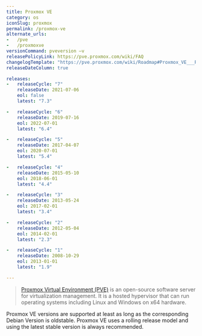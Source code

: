 ```yaml
---
title: Proxmox VE
category: os
iconSlug: proxmox
permalink: /proxmox-ve
alternate_urls:
-   /pve
-   /proxmoxve
versionCommand: pveversion –v
releasePolicyLink: https://pve.proxmox.com/wiki/FAQ
changelogTemplate: "https://pve.proxmox.com/wiki/Roadmap#Proxmox_VE___RELEASE_CYCLE__"
releaseDateColumn: true

releases:
-   releaseCycle: "7"
    releaseDate: 2021-07-06
    eol: false
    latest: "7.3"

-   releaseCycle: "6"
    releaseDate: 2019-07-16
    eol: 2022-07-01
    latest: "6.4"

-   releaseCycle: "5"
    releaseDate: 2017-04-07
    eol: 2020-07-01
    latest: "5.4"

-   releaseCycle: "4"
    releaseDate: 2015-05-10
    eol: 2018-06-01
    latest: "4.4"

-   releaseCycle: "3"
    releaseDate: 2013-05-24
    eol: 2017-02-01
    latest: "3.4"

-   releaseCycle: "2"
    releaseDate: 2012-05-04
    eol: 2014-02-01
    latest: "2.3"

-   releaseCycle: "1"
    releaseDate: 2008-10-29
    eol: 2013-01-01
    latest: "1.9"

---
```


> [Proxmox Virtual Environment (PVE)](https://www.proxmox.com/en/proxmox-ve) is an open-source
> software server for virtualization management. It is a hosted hypervisor that can run operating
> systems including Linux and Windows on x64 hardware.

Proxmox VE versions are supported at least as long as the corresponding Debian Version is oldstable.
Proxmox VE uses a rolling release model and using the latest stable version is always recommended.
